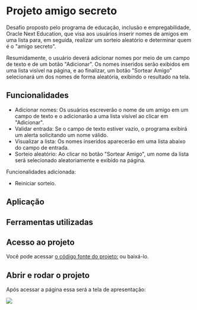 # Projeto amigo secreto

Desafio proposto pelo  programa de educação, inclusão e empregabilidade, Oracle Next Education, que visa aos usuários inserir nomes de amigos em uma lista para, em seguida, realizar um sorteio aleatório e determinar quem é o "amigo secreto".

Resumidamente, o usuário deverá adicionar nomes por meio de um campo de texto e de um botão "Adicionar". Os nomes inseridos serão exibidos em uma lista visível na página, e ao finalizar, um botão "Sortear Amigo" selecionará um dos nomes de forma aleatória, exibindo o resultado na tela.






## Funcionalidades

- Adicionar nomes: Os usuários escreverão o nome de um amigo em um campo de texto e o adicionarão a uma lista visível ao clicar em "Adicionar".
- Validar entrada: Se o campo de texto estiver vazio, o programa exibirá um alerta solicitando um nome válido.
- Visualizar a lista: Os nomes inseridos aparecerão em uma lista abaixo do campo de entrada.
- Sorteio aleatório: Ao clicar no botão "Sortear Amigo", um nome da lista será selecionado aleatoriamente e exibido na página.

Funcionalidades adicionada:

- Reiniciar sorteio.










## Aplicação
## Ferramentas utilizadas
## Acesso ao projeto

Você pode acessar [o código fonte do projeto:](https://github.com/yuriletras/jogo-do-numero-secreto.git) ou baixá-lo.


## Abrir e rodar o projeto

Após acessar a página essa será a tela de apresentação:

<img src="Projeto-amigo-secret\challenge-amigo-secret\imgamigosecreto.PNG">
